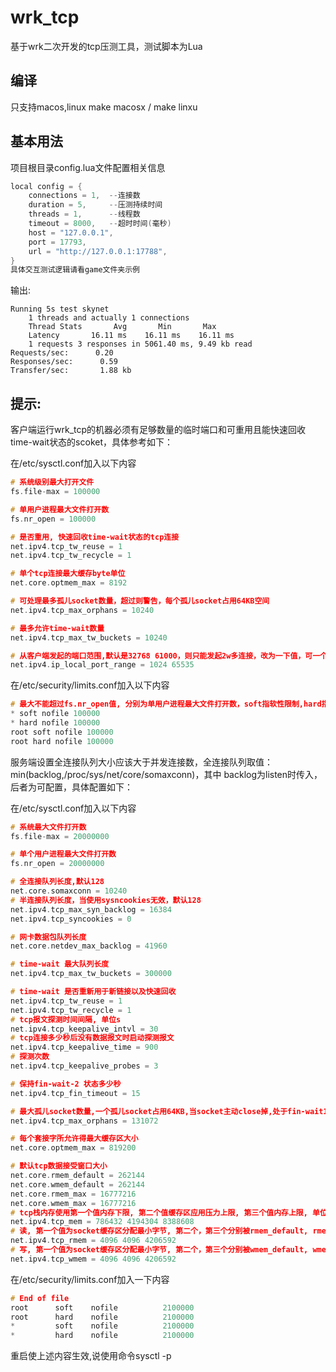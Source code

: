 # wrk_tcp
基于wrk二次开发的tcp压测工具，测试脚本为Lua

## 编译
只支持macos,linux
make macosx / make linxu

## 基本用法
项目根目录config.lua文件配置相关信息

```c
local config = {
    connections = 1,  --连接数
    duration = 5,     --压测持续时间
    threads = 1,      --线程数
    timeout = 8000,   --超时时间(毫秒)
    host = "127.0.0.1",
    port = 17793,
    url = "http://127.0.0.1:17788",
}
具体交互测试逻辑请看game文件夹示例

```
输出:

    Running 5s test skynet
        1 threads and actually 1 connections
        Thread Stats       Avg       Min       Max
        Latency       16.11 ms    16.11 ms    16.11 ms
        1 requests 3 responses in 5061.40 ms, 9.49 kb read
    Requests/sec:      0.20
    Responses/sec:      0.59
    Transfer/sec:       1.88 kb

## 提示:
客户端运行wrk_tcp的机器必须有足够数量的临时端口和可重用且能快速回收time-wait状态的scoket，具体参考如下：

在/etc/sysctl.conf加入以下内容
```c
# 系统级别最大打开文件
fs.file-max = 100000

# 单用户进程最大文件打开数
fs.nr_open = 100000

# 是否重用, 快速回收time-wait状态的tcp连接
net.ipv4.tcp_tw_reuse = 1
net.ipv4.tcp_tw_recycle = 1

# 单个tcp连接最大缓存byte单位
net.core.optmem_max = 8192

# 可处理最多孤儿socket数量，超过则警告，每个孤儿socket占用64KB空间
net.ipv4.tcp_max_orphans = 10240

# 最多允许time-wait数量
net.ipv4.tcp_max_tw_buckets = 10240

# 从客户端发起的端口范围,默认是32768 61000，则只能发起2w多连接，改为一下值，可一个IP可发起差不多6.4w连接。
net.ipv4.ip_local_port_range = 1024 65535
```

在/etc/security/limits.conf加入以下内容
```c
# 最大不能超过fs.nr_open值, 分别为单用户进程最大文件打开数，soft指软性限制,hard指硬性限制
* soft nofile 100000
* hard nofile 100000
root soft nofile 100000
root hard nofile 100000
```

服务端设置全连接队列大小应该大于并发连接数，全连接队列取值：min(backlog,/proc/sys/net/core/somaxconn)，其中
backlog为listen时传入，后者为可配置，具体配置如下：

在/etc/sysctl.conf加入以下内容

```c
# 系统最大文件打开数
fs.file-max = 20000000

# 单个用户进程最大文件打开数
fs.nr_open = 20000000

# 全连接队列长度,默认128
net.core.somaxconn = 10240
# 半连接队列长度，当使用sysncookies无效，默认128
net.ipv4.tcp_max_syn_backlog = 16384
net.ipv4.tcp_syncookies = 0

# 网卡数据包队列长度  
net.core.netdev_max_backlog = 41960

# time-wait 最大队列长度
net.ipv4.tcp_max_tw_buckets = 300000

# time-wait 是否重新用于新链接以及快速回收
net.ipv4.tcp_tw_reuse = 1  
net.ipv4.tcp_tw_recycle = 1
# tcp报文探测时间间隔, 单位s
net.ipv4.tcp_keepalive_intvl = 30
# tcp连接多少秒后没有数据报文时启动探测报文
net.ipv4.tcp_keepalive_time = 900
# 探测次数
net.ipv4.tcp_keepalive_probes = 3

# 保持fin-wait-2 状态多少秒
net.ipv4.tcp_fin_timeout = 15  

# 最大孤儿socket数量,一个孤儿socket占用64KB,当socket主动close掉,处于fin-wait1, last-ack
net.ipv4.tcp_max_orphans = 131072  

# 每个套接字所允许得最大缓存区大小
net.core.optmem_max = 819200

# 默认tcp数据接受窗口大小
net.core.rmem_default = 262144  
net.core.wmem_default = 262144  
net.core.rmem_max = 16777216  
net.core.wmem_max = 16777216
# tcp栈内存使用第一个值内存下限, 第二个值缓存区应用压力上限, 第三个值内存上限, 单位为page,通常为4kb
net.ipv4.tcp_mem = 786432 4194304 8388608
# 读, 第一个值为socket缓存区分配最小字节, 第二个，第三个分别被rmem_default, rmem_max覆盖
net.ipv4.tcp_rmem = 4096 4096 4206592
# 写, 第一个值为socket缓存区分配最小字节, 第二个，第三个分别被wmem_default, wmem_max覆盖
net.ipv4.tcp_wmem = 4096 4096 4206592
```

在/etc/security/limits.conf加入一下内容
```c
# End of file
root      soft    nofile          2100000
root      hard    nofile          2100000
*         soft    nofile          2100000
*         hard    nofile          2100000
```

重启使上述内容生效,说使用命令sysctl -p

